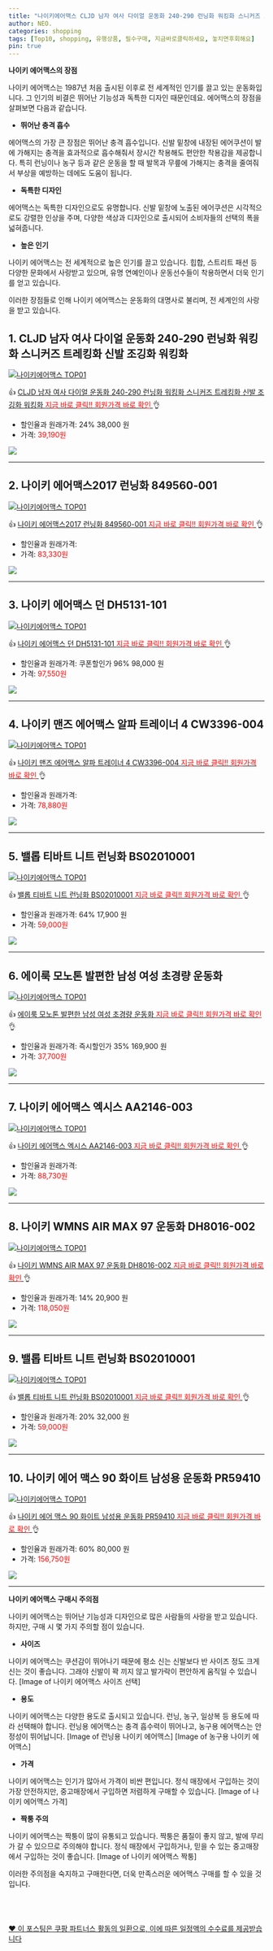 ```yaml
---
title: "나이키에어맥스 CLJD 남자 여사 다이얼 운동화 240-290 런닝화 워킹화 스니커즈 트레킹화 신발 조깅화 워킹화 필수 필요 추천 제품 비교 최저 가격 비교 장점 구매 후기 구매평"
author: NEO.
categories: shopping
tags: [Top10, shopping, 유행상품, 필수구매, 지금바로클릭하세요, 놓치면후회해요]
pin: true
---
```

**나이키 에어맥스의 장점**

나이키 에어맥스는 1987년 처음 출시된 이후로 전 세계적인 인기를 끌고 있는 운동화입니다. 그 인기의 비결은 뛰어난 기능성과 독특한 디자인 때문인데요. 에어맥스의 장점을 살펴보면 다음과 같습니다.

* **뛰어난 충격 흡수**

에어맥스의 가장 큰 장점은 뛰어난 충격 흡수입니다. 신발 밑창에 내장된 에어쿠션이 발에 가해지는 충격을 효과적으로 흡수해줘서 장시간 착용해도 편안한 착용감을 제공합니다. 특히 런닝이나 농구 등과 같은 운동을 할 때 발목과 무릎에 가해지는 충격을 줄여줘서 부상을 예방하는 데에도 도움이 됩니다.

* **독특한 디자인**

에어맥스는 독특한 디자인으로도 유명합니다. 신발 밑창에 노출된 에어쿠션은 시각적으로도 강렬한 인상을 주며, 다양한 색상과 디자인으로 출시되어 소비자들의 선택의 폭을 넓혀줍니다.

* **높은 인기**

나이키 에어맥스는 전 세계적으로 높은 인기를 끌고 있습니다. 힙합, 스트리트 패션 등 다양한 문화에서 사랑받고 있으며, 유명 연예인이나 운동선수들이 착용하면서 더욱 인기를 얻고 있습니다.

이러한 장점들로 인해 나이키 에어맥스는 운동화의 대명사로 불리며, 전 세계인의 사랑을 받고 있습니다.

   

## 1. CLJD 남자 여사 다이얼 운동화 240-290 런닝화 워킹화 스니커즈 트레킹화 신발 조깅화 워킹화

[![나이키에어맥스 TOP01](https://thumbnail8.coupangcdn.com/thumbnails/remote/490x490ex/image/vendor_inventory/e712/4f55c98d6f58d3b780b2826c23cef05c59514d25a48faf8b0a2943c9ad0a.jpg)](https://link.coupang.com/re/AFFSDP?lptag=AF3617701&subid=GithubCoopas&pageKey=7225917432&traceid=V0-153&itemId=18322969242&vendorItemId=87298226896)


👍 [CLJD 남자 여사 다이얼 운동화 240-290 런닝화 워킹화 스니커즈 트레킹화 신발 조깅화 워킹화 <font color=red> 지금 바로 클릭!! 회원가격 바로 확인 </font> ](https://link.coupang.com/re/AFFSDP?lptag=AF3617701&subid=GithubCoopas&pageKey=7225917432&traceid=V0-153&itemId=18322969242&vendorItemId=87298226896) 👌 


- 할인율과 원래가격: 24%  38,000   원
- 가격: <span style='color:red'>39,190원</span>

[![](/discount_price.png)](https://link.coupang.com/re/AFFSDP?lptag=AF3617701&subid=GithubCoopas&pageKey=7225917432&traceid=V0-153&itemId=18322969242&vendorItemId=87298226896)

---


   

## 2. 나이키 에어맥스2017 런닝화 849560-001

[![나이키에어맥스 TOP01](https://thumbnail10.coupangcdn.com/thumbnails/remote/490x490ex/image/vendor_inventory/2145/40393a3f48748f5870b9cbae2beb84c79ea15ecf1839d0115be5b25fa664.jpg)](https://link.coupang.com/re/AFFSDP?lptag=AF3617701&subid=GithubCoopas&pageKey=7419669961&traceid=V0-153&itemId=19244142322&vendorItemId=87750348030)


👍 [나이키 에어맥스2017 런닝화 849560-001 <font color=red> 지금 바로 클릭!! 회원가격 바로 확인 </font> ](https://link.coupang.com/re/AFFSDP?lptag=AF3617701&subid=GithubCoopas&pageKey=7419669961&traceid=V0-153&itemId=19244142322&vendorItemId=87750348030) 👌 


- 할인율과 원래가격: 
- 가격: <span style='color:red'>83,330원</span>

[![](/discount_price.png)](https://link.coupang.com/re/AFFSDP?lptag=AF3617701&subid=GithubCoopas&pageKey=7419669961&traceid=V0-153&itemId=19244142322&vendorItemId=87750348030)

---


   

## 3. 나이키 에어맥스 던 DH5131-101

[![나이키에어맥스 TOP01](https://thumbnail10.coupangcdn.com/thumbnails/remote/490x490ex/image/vendor_inventory/17f1/a2a572785ded285a1b557a75cb8d456cd67710492cee03836e4c050b8d3a.jpg)](https://link.coupang.com/re/AFFSDP?lptag=AF3617701&subid=GithubCoopas&pageKey=7476686753&traceid=V0-153&itemId=19520765834&vendorItemId=87881936268)


👍 [나이키 에어맥스 던 DH5131-101 <font color=red> 지금 바로 클릭!! 회원가격 바로 확인 </font> ](https://link.coupang.com/re/AFFSDP?lptag=AF3617701&subid=GithubCoopas&pageKey=7476686753&traceid=V0-153&itemId=19520765834&vendorItemId=87881936268) 👌 


- 할인율과 원래가격: 쿠폰할인가 96%  98,000   원
- 가격: <span style='color:red'>97,550원</span>

[![](/discount_price.png)](https://link.coupang.com/re/AFFSDP?lptag=AF3617701&subid=GithubCoopas&pageKey=7476686753&traceid=V0-153&itemId=19520765834&vendorItemId=87881936268)

---


   

## 4. 나이키 맨즈 에어맥스 알파 트레이너 4 CW3396-004

[![나이키에어맥스 TOP01](https://thumbnail7.coupangcdn.com/thumbnails/remote/490x490ex/image/vendor_inventory/510a/04b5c6d51f5e3471d633ceadead9cfbcb3f8ad59a6f8d3931f59cc53dae6.jpg)](https://link.coupang.com/re/AFFSDP?lptag=AF3617701&subid=GithubCoopas&pageKey=5925496246&traceid=V0-153&itemId=10514017634&vendorItemId=86826071652)


👍 [나이키 맨즈 에어맥스 알파 트레이너 4 CW3396-004 <font color=red> 지금 바로 클릭!! 회원가격 바로 확인 </font> ](https://link.coupang.com/re/AFFSDP?lptag=AF3617701&subid=GithubCoopas&pageKey=5925496246&traceid=V0-153&itemId=10514017634&vendorItemId=86826071652) 👌 


- 할인율과 원래가격: 
- 가격: <span style='color:red'>78,880원</span>

[![](/discount_price.png)](https://link.coupang.com/re/AFFSDP?lptag=AF3617701&subid=GithubCoopas&pageKey=5925496246&traceid=V0-153&itemId=10514017634&vendorItemId=86826071652)

---


   

## 5. 밸롭 티바트 니트 런닝화 BS02010001

[![나이키에어맥스 TOP01](https://thumbnail8.coupangcdn.com/thumbnails/remote/490x490ex/image/retail/images/8332067606012946-5e6e786f-ede5-4d92-bbec-d222759f0b3d.jpg)](https://link.coupang.com/re/AFFSDP?lptag=AF3617701&subid=GithubCoopas&pageKey=1987199303&traceid=V0-153&itemId=3381211083&vendorItemId=71367870452)


👍 [밸롭 티바트 니트 런닝화 BS02010001 <font color=red> 지금 바로 클릭!! 회원가격 바로 확인 </font> ](https://link.coupang.com/re/AFFSDP?lptag=AF3617701&subid=GithubCoopas&pageKey=1987199303&traceid=V0-153&itemId=3381211083&vendorItemId=71367870452) 👌 


- 할인율과 원래가격: 64%  17,900   원
- 가격: <span style='color:red'>59,000원</span>

[![](/discount_price.png)](https://link.coupang.com/re/AFFSDP?lptag=AF3617701&subid=GithubCoopas&pageKey=1987199303&traceid=V0-153&itemId=3381211083&vendorItemId=71367870452)

---


   

## 6. 에이룩 모노톤 발편한 남성 여성 초경량 운동화

[![나이키에어맥스 TOP01](https://thumbnail6.coupangcdn.com/thumbnails/remote/490x490ex/image/retail/images/7182952298611202-f4368f0f-ee04-4265-9340-f2da70d28be6.jpg)](https://link.coupang.com/re/AFFSDP?lptag=AF3617701&subid=GithubCoopas&pageKey=6654450152&traceid=V0-153&itemId=15257547371&vendorItemId=82478188132)


👍 [에이룩 모노톤 발편한 남성 여성 초경량 운동화 <font color=red> 지금 바로 클릭!! 회원가격 바로 확인 </font> ](https://link.coupang.com/re/AFFSDP?lptag=AF3617701&subid=GithubCoopas&pageKey=6654450152&traceid=V0-153&itemId=15257547371&vendorItemId=82478188132) 👌 


- 할인율과 원래가격: 즉시할인가 35%  169,900   원
- 가격: <span style='color:red'>37,700원</span>

[![](/discount_price.png)](https://link.coupang.com/re/AFFSDP?lptag=AF3617701&subid=GithubCoopas&pageKey=6654450152&traceid=V0-153&itemId=15257547371&vendorItemId=82478188132)

---


   

## 7. 나이키 에어맥스 엑시스 AA2146-003

[![나이키에어맥스 TOP01](https://thumbnail8.coupangcdn.com/thumbnails/remote/490x490ex/image/vendor_inventory/7c60/196ecbfe32679304153ac8385f0294c80ac914081e85ce2f91c32155309d.jpg)](https://link.coupang.com/re/AFFSDP?lptag=AF3617701&subid=GithubCoopas&pageKey=6610283589&traceid=V0-153&itemId=14986474216&vendorItemId=87756240301)


👍 [나이키 에어맥스 엑시스 AA2146-003 <font color=red> 지금 바로 클릭!! 회원가격 바로 확인 </font> ](https://link.coupang.com/re/AFFSDP?lptag=AF3617701&subid=GithubCoopas&pageKey=6610283589&traceid=V0-153&itemId=14986474216&vendorItemId=87756240301) 👌 


- 할인율과 원래가격: 
- 가격: <span style='color:red'>88,730원</span>

[![](/discount_price.png)](https://link.coupang.com/re/AFFSDP?lptag=AF3617701&subid=GithubCoopas&pageKey=6610283589&traceid=V0-153&itemId=14986474216&vendorItemId=87756240301)

---


   

## 8. 나이키 WMNS AIR MAX 97 운동화 DH8016-002

[![나이키에어맥스 TOP01](https://thumbnail9.coupangcdn.com/thumbnails/remote/490x490ex/image/retail/images/2023/09/04/16/4/bbee19f1-232a-4694-a560-74536a0d5b93.jpg)](https://link.coupang.com/re/AFFSDP?lptag=AF3617701&subid=GithubCoopas&pageKey=6850324013&traceid=V0-153&itemId=18982673927&vendorItemId=87076777661)


👍 [나이키 WMNS AIR MAX 97 운동화 DH8016-002 <font color=red> 지금 바로 클릭!! 회원가격 바로 확인 </font> ](https://link.coupang.com/re/AFFSDP?lptag=AF3617701&subid=GithubCoopas&pageKey=6850324013&traceid=V0-153&itemId=18982673927&vendorItemId=87076777661) 👌 


- 할인율과 원래가격: 14%  20,900   원
- 가격: <span style='color:red'>118,050원</span>

[![](/discount_price.png)](https://link.coupang.com/re/AFFSDP?lptag=AF3617701&subid=GithubCoopas&pageKey=6850324013&traceid=V0-153&itemId=18982673927&vendorItemId=87076777661)

---


   

## 9. 밸롭 티바트 니트 런닝화 BS02010001

[![나이키에어맥스 TOP01](https://thumbnail9.coupangcdn.com/thumbnails/remote/490x490ex/image/retail/images/4358362385996404-d66841e1-5732-4e36-b619-ca0ab1911090.jpg)](https://link.coupang.com/re/AFFSDP?lptag=AF3617701&subid=GithubCoopas&pageKey=1987199303&traceid=V0-153&itemId=5083111665&vendorItemId=72392753200)


👍 [밸롭 티바트 니트 런닝화 BS02010001 <font color=red> 지금 바로 클릭!! 회원가격 바로 확인 </font> ](https://link.coupang.com/re/AFFSDP?lptag=AF3617701&subid=GithubCoopas&pageKey=1987199303&traceid=V0-153&itemId=5083111665&vendorItemId=72392753200) 👌 


- 할인율과 원래가격: 20%  32,000   원
- 가격: <span style='color:red'>59,000원</span>

[![](/discount_price.png)](https://link.coupang.com/re/AFFSDP?lptag=AF3617701&subid=GithubCoopas&pageKey=1987199303&traceid=V0-153&itemId=5083111665&vendorItemId=72392753200)

---


   

## 10. 나이키 에어 맥스 90 화이트 남성용 운동화 PR59410

[![나이키에어맥스 TOP01](https://thumbnail7.coupangcdn.com/thumbnails/remote/490x490ex/image/vendor_inventory/445e/207a391a6475b0c2215c3e76561e201e22afa3ea4a2b6bbdf2c89eb63293.jpg)](https://link.coupang.com/re/AFFSDP?lptag=AF3617701&subid=GithubCoopas&pageKey=7401288243&traceid=V0-153&itemId=19157348937&vendorItemId=85125562601)


👍 [나이키 에어 맥스 90 화이트 남성용 운동화 PR59410 <font color=red> 지금 바로 클릭!! 회원가격 바로 확인 </font> ](https://link.coupang.com/re/AFFSDP?lptag=AF3617701&subid=GithubCoopas&pageKey=7401288243&traceid=V0-153&itemId=19157348937&vendorItemId=85125562601) 👌 


- 할인율과 원래가격: 60%  80,000   원
- 가격: <span style='color:red'>156,750원</span>

[![](/discount_price.png)](https://link.coupang.com/re/AFFSDP?lptag=AF3617701&subid=GithubCoopas&pageKey=7401288243&traceid=V0-153&itemId=19157348937&vendorItemId=85125562601)

---
**나이키 에어맥스 구매시 주의점**

나이키 에어맥스는 뛰어난 기능성과 디자인으로 많은 사람들의 사랑을 받고 있습니다. 하지만, 구매 시 몇 가지 주의할 점이 있습니다.

* **사이즈**

나이키 에어맥스는 쿠션감이 뛰어나기 때문에 평소 신는 신발보다 반 사이즈 정도 크게 신는 것이 좋습니다. 그래야 신발이 꽉 끼지 않고 발가락이 편안하게 움직일 수 있습니다.
[Image of 나이키 에어맥스 사이즈 선택]

* **용도**

나이키 에어맥스는 다양한 용도로 출시되고 있습니다. 런닝, 농구, 일상복 등 용도에 따라 선택해야 합니다. 런닝용 에어맥스는 충격 흡수력이 뛰어나고, 농구용 에어맥스는 안정성이 뛰어납니다.
[Image of 런닝용 나이키 에어맥스]
[Image of 농구용 나이키 에어맥스]

* **가격**

나이키 에어맥스는 인기가 많아서 가격이 비싼 편입니다. 정식 매장에서 구입하는 것이 가장 안전하지만, 중고매장에서 구입하면 저렴하게 구매할 수 있습니다.
[Image of 나이키 에어맥스 가격]

* **짝퉁 주의**

나이키 에어맥스는 짝퉁이 많이 유통되고 있습니다. 짝퉁은 품질이 좋지 않고, 발에 무리가 갈 수 있으므로 주의해야 합니다. 정식 매장에서 구입하거나, 믿을 수 있는 중고매장에서 구입하는 것이 좋습니다.
[Image of 나이키 에어맥스 짝퉁]

이러한 주의점을 숙지하고 구매한다면, 더욱 만족스러운 에어맥스 구매를 할 수 있을 것입니다.<br><br><br><br><br> [ ❤  이 포스팅은 쿠팡 파트너스 활동의 일환으로, 이에 따른 일정액의 수수료를 제공받습니다](https://link.coupang.com/a/bcEFyh)